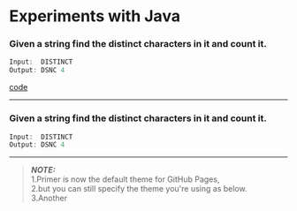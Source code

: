 # Experiments with Java

### Given a string find the distinct characters in it and count it. 
```java
Input:  DISTINCT
Output: DSNC 4
```
[code](http://pages-themes.github.io/slate)

---
### Given a string find the distinct characters in it and count it. 

```java
Input:  DISTINCT
Output: DSNC 4
```
---


> **_NOTE:_** <br />
1.Primer is now the default theme for GitHub Pages,<br />
2.but you can still specify the theme you're using as below.<br />
3.Another<br />

